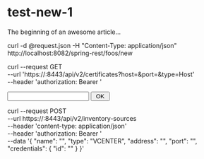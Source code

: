 # test-new-1

The beginning of an awesome article...


curl -d @request.json -H "Content-Type: application/json" 
  http://localhost:8082/spring-rest/foos/new




curl --request GET \
  --url 'https://<your-ppdm-server>:8443/api/v2/certificates?host=<host>&port=<port>&type=Host' \
  --header 'authorization: Bearer <access-token>'

   <form method="POST" action="junk.cgi">
 <input type=text name="birthyear">
 <input type=submit name=press value=" OK ">
 </form>



 curl --request POST \
  --url https://<your-ppdm-server>:8443/api/v2/inventory-sources \
  --header 'content-type: application/json' \
  --header 'authorization: Bearer <access-token>' \
  --data '{
    "name": "<display-name>",
    "type": "VCENTER",
    "address": "<FQDN-or-IP-Address>",
    "port": "<port>",
    "credentials": {
        "id": "<credentials-id-refer-how-to-add-a-data-domain>"
    }
}'



